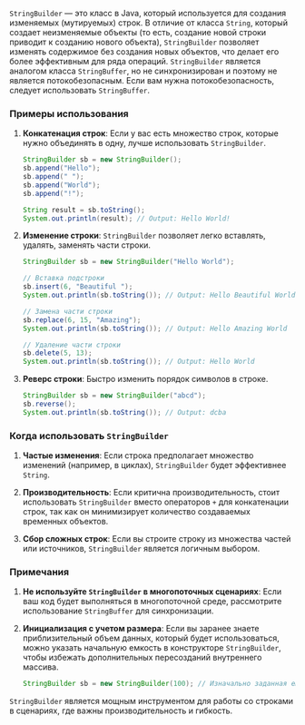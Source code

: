 `StringBuilder` — это класс в Java, который используется для создания изменяемых (мутируемых) строк. В отличие от класса `String`, который создает неизменяемые объекты (то есть, создание новой строки приводит к созданию нового объекта), `StringBuilder` позволяет изменять содержимое без создания новых объектов, что делает его более эффективным для ряда операций. `StringBuilder` является аналогом класса `StringBuffer`, но не синхронизирован и поэтому не является потокобезопасным. Если вам нужна потокобезопасность, следует использовать `StringBuffer`.

### Примеры использования

1. **Конкатенация строк**:
   Если у вас есть множество строк, которые нужно объединять в одну, лучше использовать `StringBuilder`.

   ```java
   StringBuilder sb = new StringBuilder();
   sb.append("Hello");
   sb.append(" ");
   sb.append("World");
   sb.append("!");

   String result = sb.toString();
   System.out.println(result); // Output: Hello World!
   ```

2. **Изменение строки**:
   `StringBuilder` позволяет легко вставлять, удалять, заменять части строки.

   ```java
   StringBuilder sb = new StringBuilder("Hello World");

   // Вставка подстроки
   sb.insert(6, "Beautiful ");
   System.out.println(sb.toString()); // Output: Hello Beautiful World

   // Замена части строки
   sb.replace(6, 15, "Amazing");
   System.out.println(sb.toString()); // Output: Hello Amazing World

   // Удаление части строки
   sb.delete(5, 13);
   System.out.println(sb.toString()); // Output: Hello World
   ```

3. **Реверс строки**:
   Быстро изменить порядок символов в строке.

   ```java
   StringBuilder sb = new StringBuilder("abcd");
   sb.reverse();
   System.out.println(sb.toString()); // Output: dcba
   ```

### Когда использовать `StringBuilder`

1. **Частые изменения**:
   Если строка предполагает множество изменений (например, в циклах), `StringBuilder` будет эффективнее `String`.

2. **Производительность**:
   Если критична производительность, стоит использовать `StringBuilder` вместо операторов `+` для конкатенации строк, так как он минимизирует количество создаваемых временных объектов.

3. **Сбор сложных строк**:
   Если вы строите строку из множества частей или источников, `StringBuilder` является логичным выбором.

### Примечания

1. **Не используйте `StringBuilder` в многопоточных сценариях**:
   Если ваш код будет выполняться в многопоточной среде, рассмотрите использование `StringBuffer` для синхронизации.

2. **Инициализация с учетом размера**:
   Если вы заранее знаете приблизительный объем данных, который будет использоваться, можно указать начальную емкость в конструкторе `StringBuilder`, чтобы избежать дополнительных пересозданий внутреннего массива.

   ```java
   StringBuilder sb = new StringBuilder(100); // Изначально заданная емкость 100 символов
   ```

`StringBuilder` является мощным инструментом для работы со строками в сценариях, где важны производительность и гибкость.